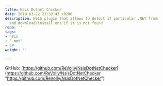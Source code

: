 ```yaml
---
title: Nsis Dotnet Checker
date: 2018-03-22 21:39:43 +0200
description: NSIS plugin that allows to detect if particular .NET framework is installed
  and download/install one if it is not found
repo: ''
tags:
- nsis
- ".net"
- c#
weight: ''

---
```

GitHub: [https://github.com/ReVolly/NsisDotNetChecker](https://github.com/ReVolly/NsisDotNetChecker "https://github.com/ReVolly/NsisDotNetChecker")